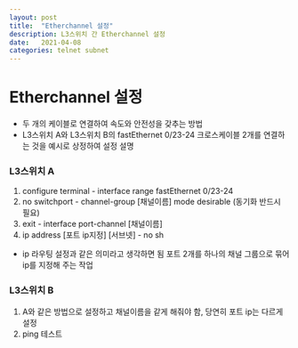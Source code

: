 ```yaml
---
layout: post
title:  "Etherchannel 설정"
description: L3스위치 간 Etherchannel 설정
date:   2021-04-08
categories: telnet subnet
---
```

    
    
# Etherchannel 설정
+ 두 개의 케이블로 연결하여 속도와 안전성을 갖추는 방법
+ L3스위치 A와 L3스위치 B의 fastEthernet 0/23-24 크로스케이블 2개를 연결하는 것을 예시로 상정하여 설정 설명
    
### L3스위치 A    
1. configure terminal - interface range fastEthernet 0/23-24
2. no switchport - channel-group [채널이름] mode desirable (동기화 반드시 필요)
3. exit - interface port-channel [채널이름]
4. ip address [포트 ip지정] [서브넷] - no sh 

+ ip 라우팅 설정과 같은 의미라고 생각하면 됨 포트 2개를 하나의 채널 그룹으로 묶어 ip를 지정해 주는 작업

### L3스위치 B
1. A와 같은 방법으로 설정하고 채널이름을 같게 해줘야 함,  당연히 포트 ip는 다르게 설정
2. ping 테스트
